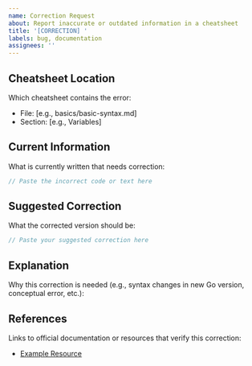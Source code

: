 ```yaml
---
name: Correction Request
about: Report inaccurate or outdated information in a cheatsheet
title: '[CORRECTION] '
labels: bug, documentation
assignees: ''
---
```


## Cheatsheet Location

Which cheatsheet contains the error:

 
- File: [e.g., basics/basic-syntax.md]
- Section: [e.g., Variables]


## Current Information

What is currently written that needs correction:

 
```go
// Paste the incorrect code or text here
```

## Suggested Correction

What the corrected version should be:

 
```go
// Paste your suggested correction here
```

## Explanation

Why this correction is needed (e.g., syntax changes in new Go version, conceptual error, etc.):


## References

Links to official documentation or resources that verify this correction:

 
- [Example Resource](https://example.com)

